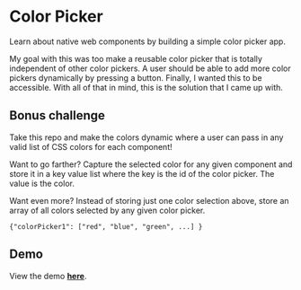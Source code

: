 # Color Picker
Learn about native web components by building a simple color picker app.

My goal with this was too make a reusable color picker that is totally independent of other color pickers. A user should be able to add more color pickers dynamically by pressing a button. Finally, I wanted this to be accessible. With all of that in mind, this is the solution that I came up with.

## Bonus challenge
Take this repo and make the colors dynamic where a user can pass in any valid list of CSS colors for each component!

Want to go farther? Capture the selected color for any given component and store it in a key value list where the key is the id of the color picker. The value is the color.

Want even more? Instead of storing just one color selection above, store an array of all colors selected by any given color picker.
```
{"colorPicker1": ["red", "blue", "green", ...] }
```

## Demo
View the demo [**here**](https://codepen.io/maxshuty/pen/MWyBrKB).
